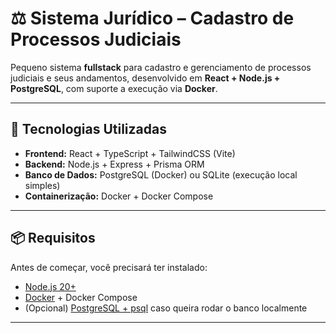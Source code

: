 # ⚖️ Sistema Jurídico – Cadastro de Processos Judiciais

Pequeno sistema **fullstack** para cadastro e gerenciamento de processos judiciais e seus andamentos, desenvolvido em **React + Node.js + PostgreSQL**, com suporte a execução via **Docker**.

---

## 🚀 Tecnologias Utilizadas

- **Frontend:** React + TypeScript + TailwindCSS (Vite)
- **Backend:** Node.js + Express + Prisma ORM
- **Banco de Dados:** PostgreSQL (Docker) ou SQLite (execução local simples)
- **Containerização:** Docker + Docker Compose

---

## 📦 Requisitos

Antes de começar, você precisará ter instalado:

- [Node.js 20+](https://nodejs.org/en/download/)
- [Docker](https://www.docker.com/products/docker-desktop/) + Docker Compose
- (Opcional) [PostgreSQL + psql](https://www.postgresql.org/download/windows/) caso queira rodar o banco localmente

---
